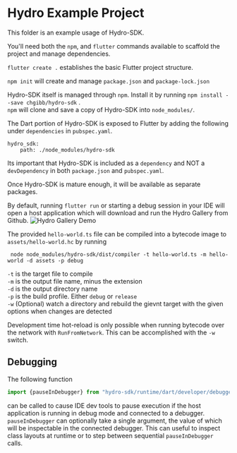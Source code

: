 # Hydro Example Project

This folder is an example usage of Hydro-SDK.

You'll need both the `npm`, and `flutter` commands available to scaffold the project and manage dependencies.

`flutter create .` establishes the basic Flutter project structure.

`npm init` will create and manage `package.json` and `package-lock.json`

Hydro-SDK itself is managed through `npm`. Install it by running `npm install --save chgibb/hydro-sdk` .   
`npm` will clone and save a copy of Hydro-SDK into `node_modules/`. 

The Dart portion of Hydro-SDK is exposed to Flutter by adding the following under `dependencies` in `pubspec.yaml`.
```
hydro_sdk:
    path: ./node_modules/hydro-sdk
```
Its important that Hydro-SDK is included as a `dependency` and NOT a `devDependency` in both `package.json` and `pubspec.yaml`.

Once Hydro-SDK is mature enough, it will be available as separate packages.

By default, running `flutter run` or starting a debug session in your IDE will open a host application which will download and run the Hydro Gallery from Github.
![Hydro Gallery Demo](https://github.com/chgibb/hydro-sdk/blob/master/example-project/hydro-gallery.gif)

The provided `hello-world.ts` file can be compiled into a bytecode image to `assets/hello-world.hc` by running
```
 node node_modules/hydro-sdk/dist/compiler -t hello-world.ts -m hello-world -d assets -p debug

```

`-t` is the target file to compile  
`-m` is the output file name, minus the extension  
`-d` is the output directory name  
`-p` is the build profile. Either `debug` or `release`  
`-w` (Optional) watch a directory and rebuild the gievnt target with the given options when changes are detected

Development time hot-reload is only possible when running bytecode over the network with `RunFromNetwork`. This can be accomplished with the `-w` switch.

## Debugging
The following function
```typescript
import {pauseInDebugger} from "hydro-sdk/runtime/dart/developer/debugger";
```
can be called to cause IDE dev tools to pause execution if the host application is running in debug mode and connected to a debugger. `pauseInDebugger` can optionally take a single argument, the value of which will be inspectable in the connected debugger. This can useful to inspect class layouts at runtime or to step between sequential `pauseInDebugger` calls.
